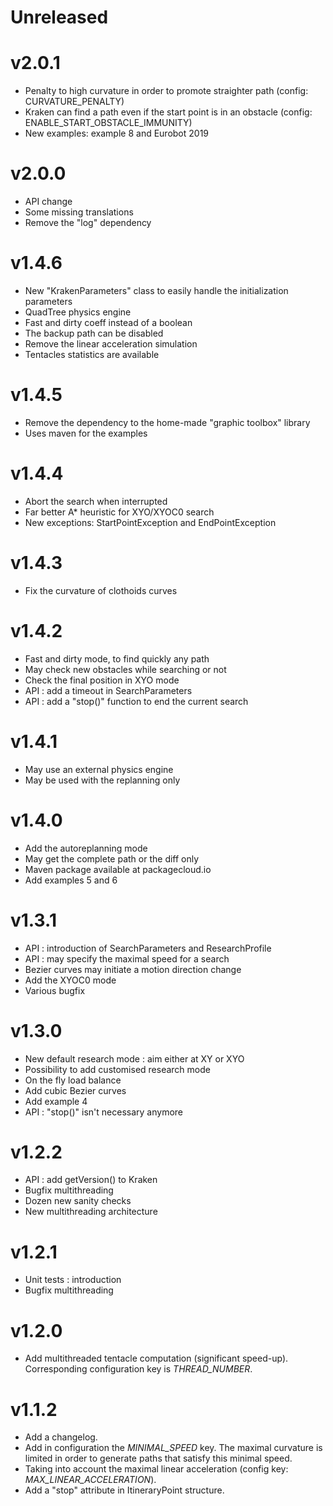 # Unreleased

# v2.0.1
- Penalty to high curvature in order to promote straighter path (config: CURVATURE_PENALTY)
- Kraken can find a path even if the start point is in an obstacle (config: ENABLE_START_OBSTACLE_IMMUNITY)
- New examples: example 8 and Eurobot 2019

# v2.0.0
- API change
- Some missing translations
- Remove the "log" dependency

# v1.4.6
- New "KrakenParameters" class to easily handle the initialization parameters
- QuadTree physics engine
- Fast and dirty coeff instead of a boolean
- The backup path can be disabled
- Remove the linear acceleration simulation
- Tentacles statistics are available

# v1.4.5
- Remove the dependency to the home-made "graphic toolbox" library
- Uses maven for the examples

# v1.4.4
- Abort the search when interrupted
- Far better A* heuristic for XYO/XYOC0 search
- New exceptions: StartPointException and EndPointException

# v1.4.3
- Fix the curvature of clothoids curves

# v1.4.2
- Fast and dirty mode, to find quickly any path
- May check new obstacles while searching or not
- Check the final position in XYO mode
- API : add a timeout in SearchParameters
- API : add a "stop()" function to end the current search

# v1.4.1
- May use an external physics engine
- May be used with the replanning only

# v1.4.0
- Add the autoreplanning mode
- May get the complete path or the diff only
- Maven package available at packagecloud.io
- Add examples 5 and 6

# v1.3.1
- API : introduction of SearchParameters and ResearchProfile
- API : may specify the maximal speed for a search
- Bezier curves may initiate a motion direction change
- Add the XYOC0 mode
- Various bugfix

# v1.3.0
- New default research mode : aim either at XY or XYO
- Possibility to add customised research mode
- On the fly load balance
- Add cubic Bezier curves
- Add example 4
- API : "stop()" isn't necessary anymore

# v1.2.2
- API : add getVersion() to Kraken
- Bugfix multithreading
- Dozen new sanity checks
- New multithreading architecture

# v1.2.1
- Unit tests : introduction
- Bugfix multithreading

# v1.2.0
- Add multithreaded tentacle computation (significant speed-up). Corresponding configuration key is *THREAD_NUMBER*.

# v1.1.2
- Add a changelog.
- Add in configuration the *MINIMAL_SPEED* key. The maximal curvature is limited in order to generate paths that satisfy this minimal speed.
- Taking into account the maximal linear acceleration (config key: *MAX_LINEAR_ACCELERATION*).
- Add a "stop" attribute in ItineraryPoint structure.
